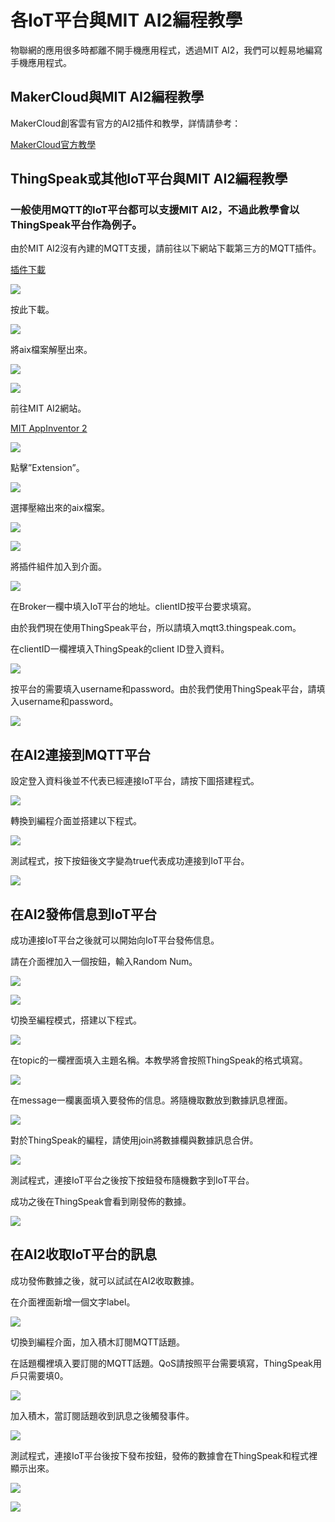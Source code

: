 # 各IoT平台與MIT AI2編程教學

物聯網的應用很多時都離不開手機應用程式，透過MIT AI2，我們可以輕易地編寫手機應用程式。

## MakerCloud與MIT AI2編程教學

MakerCloud創客雲有官方的AI2插件和教學，詳情請參考：

[MakerCloud官方教學](https://learn.makercloud.io/zh_TW/latest/ch4_connect/ai2/connect_ai2/)

## ThingSpeak或其他IoT平台與MIT AI2編程教學

### 一般使用MQTT的IoT平台都可以支援MIT AI2，不過此教學會以ThingSpeak平台作為例子。

由於MIT AI2沒有內建的MQTT支援，請前往以下網站下載第三方的MQTT插件。

[插件下載](https://ullisroboterseite.de/android-AI2-PahoMQTT-en.html)

![](./images/1.png)

按此下載。

![](./images/2.png)

將aix檔案解壓出來。

![](./images/3.png)

![](./images/4.png)

前往MIT AI2網站。

[MIT AppInventor 2](http://appinventor.mit.edu/)

![](./images/5.png)

點擊”Extension”。

![](./images/6.png)

選擇壓縮出來的aix檔案。

![](./images/7.png)

![](./images/8.png)

將插件組件加入到介面。

![](./images/9.png)

在Broker一欄中填入IoT平台的地址。clientID按平台要求填寫。

由於我們現在使用ThingSpeak平台，所以請填入mqtt3.thingspeak.com。

在clientID一欄裡填入ThingSpeak的client ID登入資料。

![](./images/10.png)

按平台的需要填入username和password。由於我們使用ThingSpeak平台，請填入username和password。

![](./images/11.png)

## 在AI2連接到MQTT平台

設定登入資料後並不代表已經連接IoT平台，請按下圖搭建程式。

![](./images/12.png)

轉換到編程介面並搭建以下程式。

![](./images/13.png)

測試程式，按下按鈕後文字變為true代表成功連接到IoT平台。

![](./images/14.jpg)

## 在AI2發佈信息到IoT平台

成功連接IoT平台之後就可以開始向IoT平台發佈信息。

請在介面裡加入一個按鈕，輸入Random Num。

![](./images/15.png)

![](./images/16.png)

切換至編程模式，搭建以下程式。

![](./images/17.png)

在topic的一欄裡面填入主題名稱。本教學將會按照ThingSpeak的格式填寫。

![](./images/18.png)

在message一欄裏面填入要發佈的信息。將隨機取數放到數據訊息裡面。

![](./images/19.png)

對於ThingSpeak的編程，請使用join將數據欄與數據訊息合併。

![](./images/20.png)

測試程式，連接IoT平台之後按下按鈕發布隨機數字到IoT平台。

成功之後在ThingSpeak會看到剛發佈的數據。

![](./images/21.png)

## 在AI2收取IoT平台的訊息

成功發佈數據之後，就可以試試在AI2收取數據。

在介面裡面新增一個文字label。

![](./images/22.png)

切換到編程介面，加入積木訂閱MQTT話題。

在話題欄裡填入要訂閱的MQTT話題。QoS請按照平台需要填寫，ThingSpeak用戶只需要填0。

![](./images/23.png)

加入積木，當訂閱話題收到訊息之後觸發事件。

![](./images/24.png)

測試程式，連接IoT平台後按下發布按鈕，發佈的數據會在ThingSpeak和程式裡顯示出來。

![](./images/25.png)

![](./images/26.jpg)